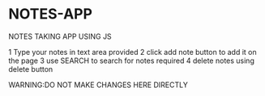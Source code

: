 # NOTES-APP
NOTES TAKING APP USING JS


1 Type your notes in text area provided 
2 click add note button to add it on the page 
3 use SEARCH to search for notes required 
4 delete notes using delete button

WARNING:DO NOT MAKE CHANGES HERE DIRECTLY
